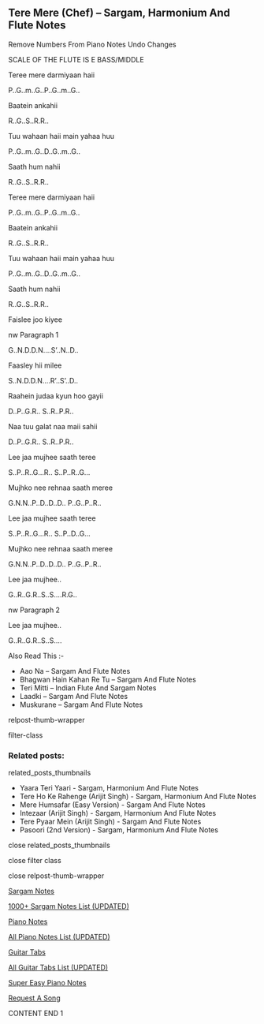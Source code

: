 
## Tere Mere (Chef) – Sargam, Harmonium And Flute Notes

Remove Numbers From Piano Notes
Undo Changes

SCALE OF THE FLUTE IS E BASS/MIDDLE

Teree mere darmiyaan haii

P..G..m..G..P..G..m..G..

Baatein ankahii

R..G..S..R.R..

Tuu wahaan haii main yahaa huu

P..G..m..G..D..G..m..G..

Saath hum nahii

R..G..S..R.R..

Teree mere darmiyaan haii

P..G..m..G..P..G..m..G..

Baatein ankahii

R..G..S..R.R..

Tuu wahaan haii main yahaa huu

P..G..m..G..D..G..m..G..

Saath hum nahii

R..G..S..R.R..

Faislee joo kiyee

nw Paragraph 1

G..N.D.D.N….S’..N..D..

Faasley hii milee

S..N.D.D.N….R’..S’..D..

Raahein judaa kyun hoo gayii

D..P..G.R.. S..R..P.R..

Naa tuu galat naa maii sahii

D..P..G.R.. S..R..P.R..

Lee jaa mujhee saath teree

S..P..R..G…R.. S..P..R..G…

Mujhko nee rehnaa saath meree

G.N.N..P..D..D..D.. P..G..P..R..

Lee jaa mujhee saath teree

S..P..R..G…R.. S..P..D..G…

Mujhko nee rehnaa saath meree

G.N.N..P..D..D..D.. P..G..P..R..

Lee jaa mujhee..

G..R..G.R..S..S….R.G..

nw Paragraph 2

Lee jaa mujhee..

G..R..G.R..S..S….

Also Read This :-

* Aao Na – Sargam And Flute Notes
* Bhagwan Hain Kahan Re Tu – Sargam And Flute Notes
* Teri Mitti – Indian Flute And Sargam Notes
* Laadki – Sargam And Flute Notes
* Muskurane – Sargam And Flute Notes

relpost-thumb-wrapper

filter-class

### Related posts:

related_posts_thumbnails

* Yaara Teri Yaari - Sargam, Harmonium And Flute Notes
* Tere Ho Ke Rahenge (Arijit Singh) - Sargam, Harmonium And Flute Notes
* Mere Humsafar (Easy Version) - Sargam And Flute Notes
* Intezaar (Arijit Singh) - Sargam, Harmonium And Flute Notes
* Tere Pyaar Mein (Arijit Singh) - Sargam And Flute Notes
* Pasoori (2nd Version) - Sargam, Harmonium And Flute Notes

close related_posts_thumbnails

close filter class

close relpost-thumb-wrapper

[Sargam Notes](https://www.notationsworld.com/sargam-notes.html)

[1000+ Sargam Notes List (UPDATED)](https://www.notationsworld.com/all-songs-list-sargam-notes.html)

[Piano Notes](https://www.notationsworld.com/piano-notes.html)

[All Piano Notes List (UPDATED)](https://www.notationsworld.com/all-songs-list-piano-notes.html)

[Guitar Tabs](https://www.notationsworld.com/guitar-tabs.html)

[All Guitar Tabs List (UPDATED)](https://www.notationsworld.com/all-songs-list-guitar-tabs.html)

[Super Easy Piano Notes](https://studywall.in/)

[Request A Song](https://www.notationsworld.com/request-a-song.html)

CONTENT END 1


